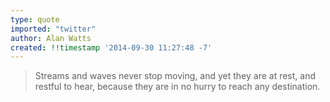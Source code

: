 ```yaml
---
type: quote
imported: "twitter"
author: Alan Watts
created: !!timestamp '2014-09-30 11:27:48 -7'
---
```

> Streams and waves never stop moving, and yet they are at rest, and restful to hear, because they are in no hurry to reach any destination.
